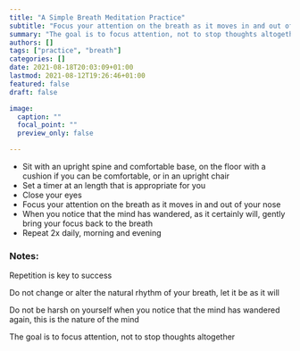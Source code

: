 ```yaml
---
title: "A Simple Breath Meditation Practice"
subtitle: "Focus your attention on the breath as it moves in and out of your nose"
summary: "The goal is to focus attention, not to stop thoughts altogether"
authors: []
tags: ["practice", "breath"]
categories: []
date: 2021-08-18T20:03:09+01:00
lastmod: 2021-08-12T19:26:46+01:00
featured: false
draft: false

image:
  caption: ""
  focal_point: ""
  preview_only: false

---
```

- Sit with an upright spine and comfortable base, on the floor with a cushion if you can be comfortable, or in an upright chair
- Set a timer at an length that is appropriate for you
- Close your eyes
- Focus your attention on the breath as it moves in and out of your nose
- When you notice that the mind has wandered, as it certainly will, gently bring your focus back to the breath
- Repeat 2x daily, morning and evening

### Notes:
Repetition is key to success

Do not change or alter the natural rhythm of your breath, let it be as it will

Do not be harsh on yourself when you notice that the mind has wandered again, this is the nature of the mind

The goal is to focus attention, not to stop thoughts altogether
